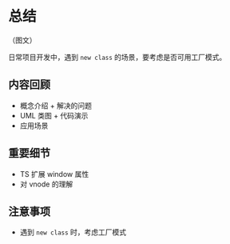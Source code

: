 # 总结

（图文）

日常项目开发中，遇到 `new class` 的场景，要考虑是否可用工厂模式。

## 内容回顾

- 概念介绍 + 解决的问题
- UML 类图 + 代码演示
- 应用场景

## 重要细节

- TS 扩展 window 属性
- 对 vnode 的理解

## 注意事项

- 遇到 `new class` 时，考虑工厂模式
